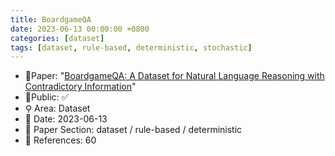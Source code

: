 ```yaml
---
title: BoardgameQA
date: 2023-06-13 00:00:00 +0800
categories: [dataset]
tags: [dataset, rule-based, deterministic, stochastic]
---
```


- 📙Paper: "[BoardgameQA: A Dataset for Natural Language Reasoning with Contradictory Information](https://www.semanticscholar.org/paper/BoardgameQA%3A-A-Dataset-for-Natural-Language-with-Kazemi-Yuan/f021aebbc4c8d38f55470ad11bfb1a2c59b788a7)"
- 🔑Public: ✅
- ⚲ Area: Dataset
- 📅 Date: 2023-06-13
- 🔎 Paper Section: dataset / rule-based / deterministic
- 📝 References: 60
